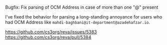 Bugfix: Fix parsing of OCM Address in case of more than one "@" present

I've fixed the behavior for parsing a long-standing annoyance for users who had
OCM Address like `mahdi-baghbani@it-department@azadehafzar.io`.

https://github.com/cs3org/reva/issues/5383
https://github.com/cs3org/reva/pull/5384
